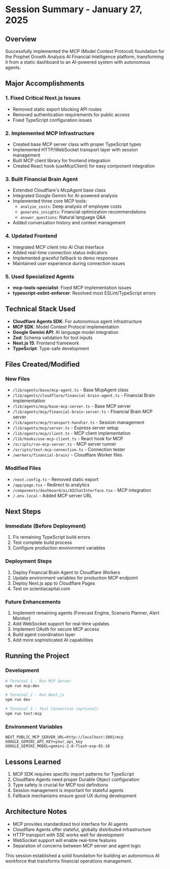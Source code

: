 # Session Summary - January 27, 2025

## Overview
Successfully implemented the MCP (Model Context Protocol) foundation for the Prophet Growth Analysis AI Financial Intelligence platform, transforming it from a static dashboard to an AI-powered system with autonomous agents.

## Major Accomplishments

### 1. Fixed Critical Next.js Issues
- Removed static export blocking API routes
- Removed authentication requirements for public access
- Fixed TypeScript configuration issues

### 2. Implemented MCP Infrastructure
- Created base MCP server class with proper TypeScript types
- Implemented HTTP/WebSocket transport layer with session management
- Built MCP client library for frontend integration
- Created React hook (useMcpClient) for easy component integration

### 3. Built Financial Brain Agent
- Extended Cloudflare's McpAgent base class
- Integrated Google Gemini for AI-powered analysis
- Implemented three core MCP tools:
  - `analyze_costs`: Deep analysis of employee costs
  - `generate_insights`: Financial optimization recommendations
  - `answer_questions`: Natural language Q&A
- Added conversation history and context management

### 4. Updated Frontend
- Integrated MCP client into AI Chat Interface
- Added real-time connection status indicators
- Implemented graceful fallback to demo responses
- Maintained user experience during connection issues

### 5. Used Specialized Agents
- **mcp-tools-specialist**: Fixed MCP implementation issues
- **typescript-eslint-enforcer**: Resolved most ESLint/TypeScript errors

## Technical Stack Used
- **Cloudflare Agents SDK**: For autonomous agent infrastructure
- **MCP SDK**: Model Context Protocol implementation
- **Google Gemini API**: AI language model integration
- **Zod**: Schema validation for tool inputs
- **Next.js 15**: Frontend framework
- **TypeScript**: Type-safe development

## Files Created/Modified

### New Files
- `/lib/agents/base/mcp-agent.ts` - Base McpAgent class
- `/lib/agents/cloudflare/financial-brain-agent.ts` - Financial Brain implementation
- `/lib/agents/mcp/base-mcp-server.ts` - Base MCP server
- `/lib/agents/mcp/financial-brain-server.ts` - Financial Brain MCP server
- `/lib/agents/mcp/transport-handler.ts` - Session management
- `/lib/agents/mcp/server.ts` - Express server setup
- `/lib/agents/mcp/client.ts` - MCP client implementation
- `/lib/hooks/use-mcp-client.ts` - React hook for MCP
- `/scripts/run-mcp-server.ts` - MCP server runner
- `/scripts/test-mcp-connection.ts` - Connection tester
- `/workers/financial-brain/` - Cloudflare Worker files

### Modified Files
- `/next.config.ts` - Removed static export
- `/app/page.tsx` - Redirect to analytics
- `/components/dashboard/ai/AIChatInterface.tsx` - MCP integration
- `/.env.local` - Added MCP server URL

## Next Steps

### Immediate (Before Deployment)
1. Fix remaining TypeScript build errors
2. Test complete build process
3. Configure production environment variables

### Deployment Steps
1. Deploy Financial Brain Agent to Cloudflare Workers
2. Update environment variables for production MCP endpoint
3. Deploy Next.js app to Cloudflare Pages
4. Test on scientiacapital.com

### Future Enhancements
1. Implement remaining agents (Forecast Engine, Scenario Planner, Alert Monitor)
2. Add WebSocket support for real-time updates
3. Implement OAuth for secure MCP access
4. Build agent coordination layer
5. Add more sophisticated AI capabilities

## Running the Project

### Development
```bash
# Terminal 1 - Run MCP Server
npm run mcp:dev

# Terminal 2 - Run Next.js
npm run dev

# Terminal 3 - Test Connection (optional)
npm run test:mcp
```

### Environment Variables
```env
NEXT_PUBLIC_MCP_SERVER_URL=http://localhost:3001/mcp
GOOGLE_GEMINI_API_KEY=your_api_key
GOOGLE_GEMINI_MODEL=gemini-2.0-flash-exp-01-18
```

## Lessons Learned
1. MCP SDK requires specific import patterns for TypeScript
2. Cloudflare Agents need proper Durable Object configuration
3. Type safety is crucial for MCP tool definitions
4. Session management is important for stateful agents
5. Fallback mechanisms ensure good UX during development

## Architecture Notes
- MCP provides standardized tool interface for AI agents
- Cloudflare Agents offer stateful, globally distributed infrastructure
- HTTP transport with SSE works well for development
- WebSocket support will enable real-time features
- Separation of concerns between MCP server and agent logic

This session established a solid foundation for building an autonomous AI workforce that transforms financial operations management.